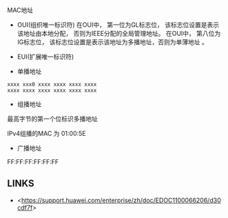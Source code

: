 MAC地址



* OUI(组织唯一标识符)
在OUI中， 第一位为GL标志位， 该标志位设置是表示该地址由本地分配， 否则为IEEE分配的全局管理地址。
在OUI中， 第八位为IG标志位， 该标志位设置是表示该地址为多播地址，否则为单薄地址 。
* EUI(扩展唯一标识符)

* 单播地址

```
xxxx xxx0 xxxx xxxx xxxx xxxx
xxxx xxxx xxxx xxxx xxxx xxxx
```



* 组播地址

最高字节的第一个位标识多播地址


IPv4组播的MAC 为 01:00:5E



* 广播地址

FF:FF:FF:FF:FF:FF


## LINKS

* <<https://support.huawei.com/enterprise/zh/doc/EDOC1100066206/d30cdf7f>>
